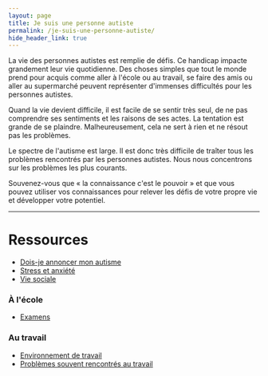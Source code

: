 ```yaml
---
layout: page
title: Je suis une personne autiste
permalink: /je-suis-une-personne-autiste/
hide_header_link: true
---
```



La vie des personnes autistes est remplie de défis.
Ce handicap impacte grandement leur vie quotidienne.
Des choses simples que tout le monde prend pour acquis comme
aller à l'école ou au travail, se faire des amis ou aller au supermarché
peuvent représenter d'immenses difficultés pour les personnes autistes.


Quand la vie devient difficile,
il est facile de se sentir très seul, de ne pas comprendre ses sentiments et les raisons de ses actes.
La tentation est grande de se plaindre.
Malheureusement, cela ne sert à rien et ne résout pas les problèmes.


Le spectre de l'autisme est large. Il est donc très difficile de traîter tous les 
problèmes rencontrés par les personnes autistes.
Nous nous concentrons sur les problèmes les plus courants.


Souvenez-vous que «&nbsp;la connaissance c'est le pouvoir&nbsp;» et que vous pouvez utiliser vos connaissances pour relever les défis de votre propre vie et développer votre potentiel.

---

# Ressources

 - [Dois-je annoncer mon autisme](/je-suis-une-personne-autiste/dois-je-annoncer-mon-autisme)
 - [Stress et anxiété](/je-suis-une-personne-autiste/stress-et-anxiete)
 - [Vie sociale](/je-suis-une-personne-autiste/vie-sociale)

### À l'école
 - [Examens](/je-suis-une-personne-autiste/examens)

### Au travail
 - [Environnement de travail](/je-suis-une-personne-autiste/environnement-de-travail)
 - [Problèmes souvent rencontrés au travail](/je-suis-une-personne-autiste/problemes-au-travail)
